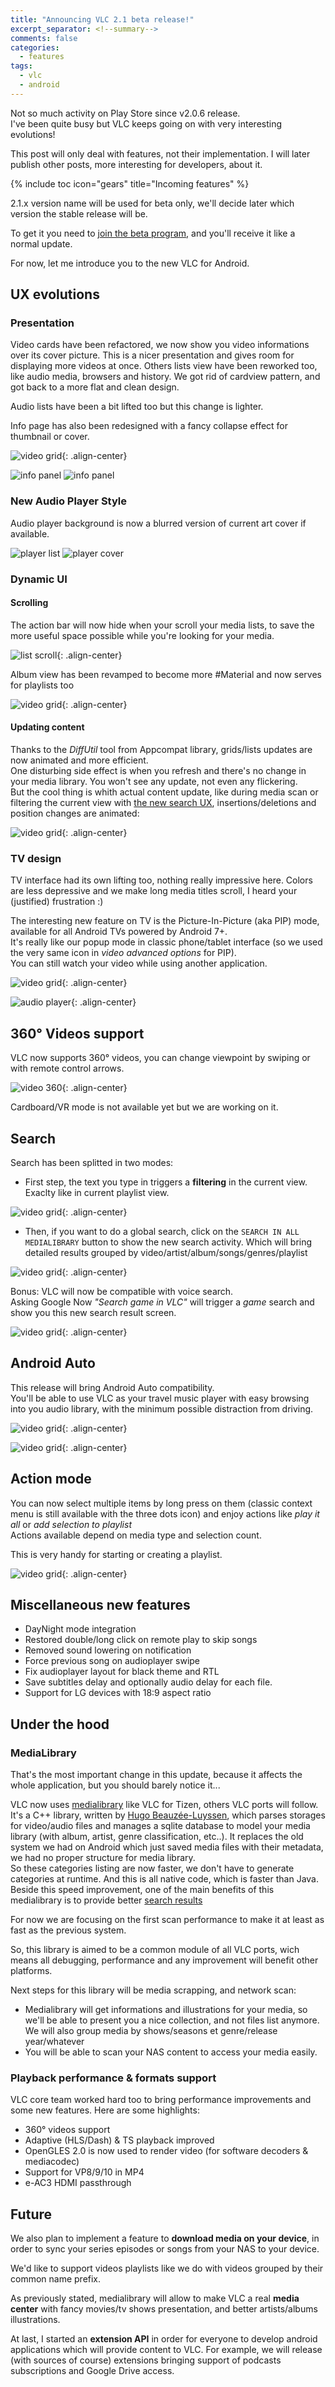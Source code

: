 ```yaml
---
title: "Announcing VLC 2.1 beta release!"
excerpt_separator: <!--summary-->
comments: false
categories:
  - features
tags:
  - vlc
  - android
---
```


Not so much activity on Play Store since v2.0.6 release.  
I've been quite busy but VLC keeps going on with very interesting evolutions!  
<!--summary-->
This post will only deal with features, not their implementation. I will later publish other posts, more interesting for developers, about it.

{% include toc icon="gears" title="Incoming features" %}

2.1.x version name will be used for beta only, we'll decide later which version the stable release will be.  

To get it you need to [join the beta program](/vlc/testing/), and you'll receive it like a normal update.  

For now, let me introduce you to the new VLC for Android.

## UX evolutions

### Presentation
Video cards have been refactored, we now show you video informations over its cover picture. This is a nicer presentation and gives room for displaying more videos at once.
Others lists view have been reworked too, like audio media, browsers and history. We got rid of cardview pattern, and got back to a more flat and clean design.

Audio lists have been a bit lifted too but this change is lighter.

Info page has also been redesigned with a fancy collapse effect for thumbnail or cover.

![video grid](/assets/images/v2.1/video_grid.png){: .align-center}

![info panel](/assets/images/v2.1/songs_list.png)
![info panel](/assets/images/v2.1/screen_info.png)

### New Audio Player Style

Audio player background is now a blurred version of current art cover if available.

![player list](/assets/images/v2.1/screen_player_list.png)
![player cover](/assets/images/v2.1/screen_player_cover.png)

### Dynamic UI

#### Scrolling

The action bar will now hide when your scroll your media lists, to save the more useful space possible while you're looking for your media.

![list scroll](/assets/images/v2.1/scroll.gif){: .align-center}

Album view has been revamped to become more #Material and now serves for playlists too

![video grid](/assets/images/v2.1/album.gif){: .align-center}

#### Updating content

Thanks to the *DiffUtil* tool from Appcompat library, grids/lists updates are now animated and more efficient.  
One disturbing side effect is when you refresh and there's no change in your media library. You won't see any update, not even any flickering.  
But the cool thing is whith actual content update, like during media scan or filtering the current view with [the new search UX](#search), insertions/deletions and position changes are animated:

![video grid](/assets/images/v2.1/sort.gif){: .align-center}

### TV design

TV interface had its own lifting too, nothing really impressive here.
Colors are less depressive and we make long media titles scroll, I heard your (justified) frustration :)

The interesting new feature on TV is the Picture-In-Picture (aka PIP) mode, available for all Android TVs powered by Android 7+.  
It's really like our popup mode in classic phone/tablet interface (so we used the very same icon in *video advanced options* for PIP).  
You can still watch your video while using another application.

![video grid](/assets/images/v2.1/tv_pip.png){: .align-center}

![audio player](/assets/images/v2.1/tv_audio_player.png){: .align-center}

## 360° Videos support

VLC now supports 360° videos, you can change viewpoint by swiping or with remote control arrows.

![video 360](/assets/images/v2.1/360.png){: .align-center}

Cardboard/VR mode is not available yet but we are working on it.

## Search
Search has been splitted in two modes:
- First step, the text you type in triggers a **filtering** in the current view. Exaclty like in current playlist view.

![video grid](/assets/images/v2.1/filter.gif){: .align-center}

- Then, if you want to do a global search, click on the `SEARCH IN ALL MEDIALIBRARY` button to show the new search activity. Which will bring detailed results grouped by video/artist/album/songs/genres/playlist

![video grid](/assets/images/v2.1/search.gif){: .align-center}

Bonus:
VLC will now be compatible with voice search.  
Asking Google Now *"Search game in VLC"* will trigger a *game* search and show you this new search result screen.



![video grid](/assets/images/v2.1/search.png){: .align-center}

## Android Auto

This release will bring Android Auto compatibility.  
You'll be able to use VLC as your travel music player with easy browsing into you audio library, with the minimum possible distraction from driving.

![video grid](/assets/images/v2.1/auto_main.png){: .align-center}

![video grid](/assets/images/v2.1/auto_menu.png){: .align-center}

## Action mode

You can now select multiple items by long press on them (classic context menu is still available with the three dots icon) and enjoy actions like *play it all* or *add selection to playlist*  
Actions available depend on media type and selection count.

This is very handy for starting or creating a playlist.

![video grid](/assets/images/v2.1/actionmode.png){: .align-center}

## Miscellaneous new features

* DayNight mode integration
* Restored double/long click on remote play to skip songs
* Removed sound lowering on notification
* Force previous song on audioplayer swipe
* Fix audioplayer layout for black theme and RTL
* Save subtitles delay and optionally audio delay for each file.
* Support for LG devices with 18:9 aspect ratio

## Under the hood

### MediaLibrary

That's the most important change in this update, because it affects the whole application, but you should barely notice it...

VLC now uses [medialibrary](https://code.videolan.org/videolan/medialibrary) like VLC for Tizen, others VLC ports will follow.  
It's a C++ library, written by [Hugo Beauzée-Luyssen](http://www.beauzee.fr/), which parses storages for video/audio files and manages a sqlite database to model your media library (with album, artist, genre classification, etc..). It replaces the old system we had on Android which just saved media files with their metadata, we had no proper structure for media library.  
So these categories listing are now faster, we don't have to generate categories at runtime. And this is all native code, which is faster than Java.  
Beside this speed improvement, one of the main benefits of this medialibrary is to provide better [search results](#search)

For now we are focusing on the first scan performance to make it at least as fast as the previous system.  

So, this library is aimed to be a common module of all VLC ports, wich means all debugging, performance and any improvement will benefit other platforms.  

Next steps for this library will be media scrapping, and network scan:
* Medialibrary will get informations and illustrations for your media, so we'll be able to present you a nice collection, and not files list anymore. We will also group media by shows/seasons et genre/release year/whatever
* You will be able to scan your NAS content to access your media easily.

### Playback performance & formats support

VLC core team worked hard too to bring performance improvements and some new features. Here are some highlights:
* 360° videos support
* Adaptive (HLS/Dash) & TS playback improved
* OpenGLES 2.0 is now used to render video (for software decoders & mediacodec)
* Support for VP8/9/10 in MP4
* e-AC3 HDMI passthrough

## Future

We also plan to implement a feature to **download media on your device**, in order to sync your series episodes or songs from your NAS to your device.

We'd like to support videos playlists like we do with videos grouped by their common name prefix.

As previously stated, medialibrary will allow to make VLC a real **media center** with fancy movies/tv shows presentation, and better artists/albums illustrations.

At last, I started an **extension API** in order for everyone to develop android applications which will provide content to VLC.
For example, we will release (with sources of course) extensions bringing support of podcasts subscriptions and Google Drive access.
